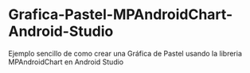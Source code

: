 # Grafica-Pastel-MPAndroidChart-Android-Studio
Ejemplo sencillo de como crear una Gráfica de Pastel usando la libreria MPAndroidChart en Android Studio
